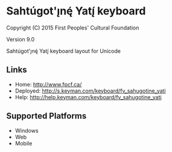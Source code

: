 Sahtúgot'ı̨nę́ Yatı̨́ keyboard
======================

Copyright (C) 2015 First Peoples' Cultural Foundation

Version 9.0

Sahtúgot'ı̨nę́ Yatı̨́ keyboard layout for Unicode

Links
-----

 * Home:     <http://www.fpcf.ca/>
 * Deployed: <http://s.keyman.com/keyboard/fv_sahugotine_yati>
 * Help:     <http://help.keyman.com/keyboard/fv_sahugotine_yati>
 
Supported Platforms
-------------------

 * Windows
 * Web
 * Mobile
